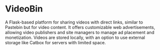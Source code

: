 # VideoBin
A Flask-based platform for sharing videos with direct links, similar to Pastebin but for video content. It offers customizable web advertisements, allowing video publishers and site managers to manage ad placement and monetization. Videos are stored locally, with an option to use external storage like Catbox for servers with limited space.
